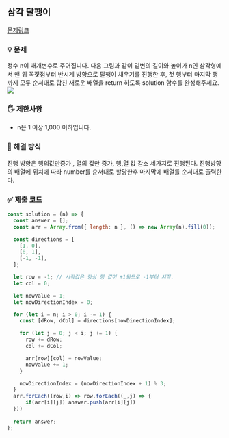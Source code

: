 ## 삼각 달팽이
[문제링크](https://school.programmers.co.kr/learn/courses/30/lessons/68645)

### 💡 문제
정수 n이 매개변수로 주어집니다. 다음 그림과 같이 밑변의 길이와 높이가 n인 삼각형에서 맨 위 꼭짓점부터 반시계 방향으로 달팽이 채우기를 진행한 후, 첫 행부터 마지막 행까지 모두 순서대로 합친 새로운 배열을 return 하도록 solution 함수를 완성해주세요.
![](https://grepp-programmers.s3.ap-northeast-2.amazonaws.com/files/production/e1e53b93-dcdf-446f-b47f-e8ec1292a5e0/examples.png)

### 🖐️ 제한사항
- n은 1 이상 1,000 이하입니다.

### 🥸 해결 방식
진행 방향은 행의값만증가 , 열의 값만 증가, 행,열 값 감소 세가지로 진행된다.
진행방향의 배열에 위치에 따라 number를 순서대로 할당한후 마지막에 배열를 순서대로 출력한다.

### ✅ 제출 코드
``` javascript
const solution = (n) => {
  const answer = [];
  const arr = Array.from({ length: n }, () => new Array(n).fill(0));

  const directions = [
    [1, 0],
    [0, 1],
    [-1, -1],
  ];

  let row = -1; // 시작값은 항상 행 값이 +1되므로 -1부터 시작.
  let col = 0;

  let nowValue = 1;
  let nowDirectionIndex = 0;

  for (let i = n; i > 0; i -= 1) {
    const [dRow, dCol] = directions[nowDirectionIndex];

    for (let j = 0; j < i; j += 1) {
      row += dRow;
      col += dCol;

      arr[row][col] = nowValue;
      nowValue += 1;
    }

    nowDirectionIndex = (nowDirectionIndex + 1) % 3;
  }
  arr.forEach((row,i) => row.forEach((_,j) => {
      if(arr[i][j]) answer.push(arr[i][j])
  }))
  
  return answer;
};

```




